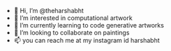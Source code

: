 - 👋 Hi, I’m @theharshabht
- 👀 I’m interested in computational artwork
- 🌱 I’m currently learning to code generative artworks
- 💞️ I’m looking to collaborate on paintings
- 📫 you can reach me at my instagram id harshabht

<!---
theharshabht/theharshabht is a ✨ special ✨ repository because its `README.md` (this file) appears on your GitHub profile.
You can click the Preview link to take a look at your changes.
--->
